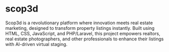 # scop3d
Scop3d is a revolutionary platform where innovation meets real estate marketing, designed to transform property listings instantly. Built using HTML, CSS, JavaScript, and PHP/Laravel, this project empowers realtors, real estate photographers, and other professionals to enhance their listings with AI-driven virtual staging.
